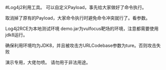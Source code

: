 #Log4j2利用工具。
可以自定义Payload，事先给大家做好了命令执行。

取消掉了原有的Payload，大家命令执行时避免命令冲突就行了。看参数。

Log4j2RCE为本地测试环境
demo.jar为vulfocus靶场的环境，注意都需要使用jdk8运行。



确保利用环境均为JDK8，并且被攻击方URLCodebase参数为ture。否则攻击失败


演示专用，大佬勿喷。   请勿用于非法用途。
